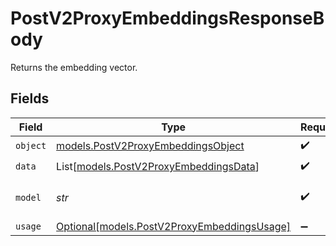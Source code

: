 # PostV2ProxyEmbeddingsResponseBody

Returns the embedding vector.


## Fields

| Field                                                                                  | Type                                                                                   | Required                                                                               | Description                                                                            |
| -------------------------------------------------------------------------------------- | -------------------------------------------------------------------------------------- | -------------------------------------------------------------------------------------- | -------------------------------------------------------------------------------------- |
| `object`                                                                               | [models.PostV2ProxyEmbeddingsObject](../models/postv2proxyembeddingsobject.md)         | :heavy_check_mark:                                                                     | N/A                                                                                    |
| `data`                                                                                 | List[[models.PostV2ProxyEmbeddingsData](../models/postv2proxyembeddingsdata.md)]       | :heavy_check_mark:                                                                     | N/A                                                                                    |
| `model`                                                                                | *str*                                                                                  | :heavy_check_mark:                                                                     | ID of the model to used.                                                               |
| `usage`                                                                                | [Optional[models.PostV2ProxyEmbeddingsUsage]](../models/postv2proxyembeddingsusage.md) | :heavy_minus_sign:                                                                     | N/A                                                                                    |